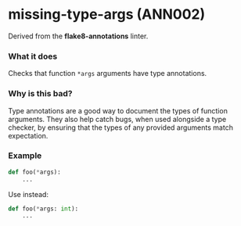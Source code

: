 # missing-type-args (ANN002)

Derived from the **flake8-annotations** linter.

### What it does
Checks that function `*args` arguments have type annotations.

### Why is this bad?
Type annotations are a good way to document the types of function arguments. They also
help catch bugs, when used alongside a type checker, by ensuring that the types of
any provided arguments match expectation.

### Example
```python
def foo(*args):
    ...
```

Use instead:
```python
def foo(*args: int):
    ...
```